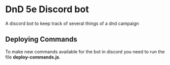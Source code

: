 # DnD 5e Discord bot

A discord bot to keep track of several things of a dnd campaign

## Deploying Commands

To make new commands available for the bot in discord you need to run the file __deploy-commands.js__.
